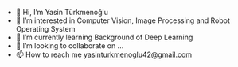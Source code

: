 - 👋 Hi, I’m Yasin Türkmenoğlu
- 👀 I’m interested in Computer Vision, Image Processing and Robot Operating System
- 🌱 I’m currently learning Background of Deep Learning
- 💞️ I’m looking to collaborate on ...
- 📫 How to reach me yasinturkmenoglu42@gmail.com

<!---
yasinturkmenogluu/yasinturkmenogluu is a ✨ special ✨ repository because its `README.md` (this file) appears on your GitHub profile.
You can click the Preview link to take a look at your changes.
--->
